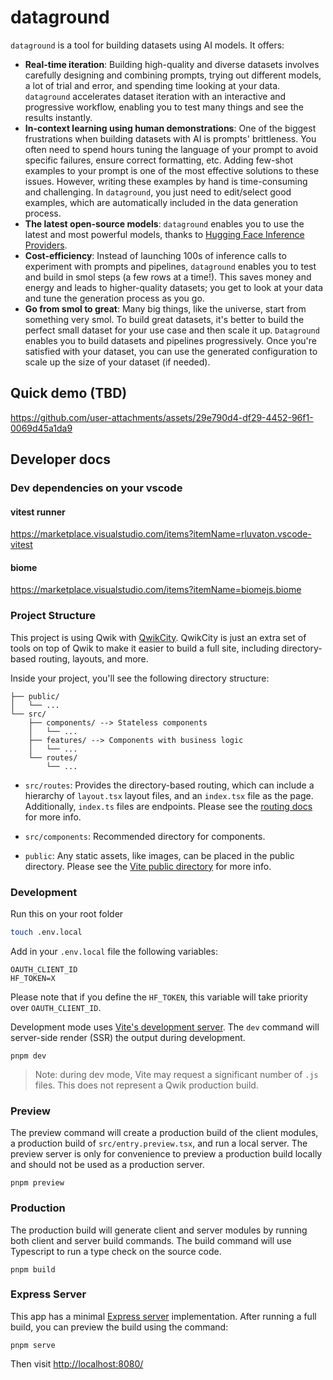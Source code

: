 # dataground

`dataground` is a tool for building datasets using AI models. It offers:

- **Real-time iteration**: Building high-quality and diverse datasets involves carefully designing and combining prompts, trying out different models, a lot of trial and error, and spending time looking at your data. `dataground` accelerates dataset iteration with an interactive and progressive workflow, enabling you to test many things and see the results instantly.
- **In-context learning using human demonstrations**: One of the biggest frustrations when building datasets with AI is prompts' brittleness. You often need to spend hours tuning the language of your prompt to avoid specific failures, ensure correct formatting, etc. Adding few-shot examples to your prompt is one of the most effective solutions to these issues. However, writing these examples by hand is time-consuming and challenging. In `dataground`, you just need to edit/select good examples, which are automatically included in the data generation process.
- **The latest open-source models**: `dataground` enables you to use the latest and most powerful models, thanks to [Hugging Face Inference Providers](https://huggingface.co/blog/inference-providers).
- **Cost-efficiency**: Instead of launching 100s of inference calls to experiment with prompts and pipelines, `dataground` enables you to test and build in smol steps (a few rows at a time!). This saves money and energy and leads to higher-quality datasets; you get to look at your data and tune the generation process as you go.
- **Go from smol to great**:  Many big things, like the universe, start from something very smol. To build great datasets, it's better to build the perfect small dataset for your use case and then scale it up. `Dataground` enables you to build datasets and pipelines progressively. Once you're satisfied with your dataset, you can use the generated configuration to scale up the size of your dataset (if needed).

## Quick demo (TBD)


https://github.com/user-attachments/assets/29e790d4-df29-4452-96f1-0069d45a1da9



## Developer docs

### Dev dependencies on your vscode

#### vitest runner

<https://marketplace.visualstudio.com/items?itemName=rluvaton.vscode-vitest>

#### biome

<https://marketplace.visualstudio.com/items?itemName=biomejs.biome>

### Project Structure

This project is using Qwik with [QwikCity](https://qwik.dev/qwikcity/overview/). QwikCity is just an extra set of tools on top of Qwik to make it easier to build a full site, including directory-based routing, layouts, and more.

Inside your project, you'll see the following directory structure:

```
├── public/
│   └── ...
└── src/
    ├── components/ --> Stateless components
    │   └── ...
    ├── features/ --> Components with business logic
    │   └── ...
    └── routes/
        └── ...
```

- `src/routes`: Provides the directory-based routing, which can include a hierarchy of `layout.tsx` layout files, and an `index.tsx` file as the page. Additionally, `index.ts` files are endpoints. Please see the [routing docs](https://qwik.dev/qwikcity/routing/overview/) for more info.

- `src/components`: Recommended directory for components.

- `public`: Any static assets, like images, can be placed in the public directory. Please see the [Vite public directory](https://vitejs.dev/guide/assets.html#the-public-directory) for more info.

### Development

Run this on your root folder

```sh
touch .env.local
```

Add in your `.env.local` file the following variables:

```
OAUTH_CLIENT_ID
HF_TOKEN=X
```

Please note that if you define the `HF_TOKEN`, this variable will take priority over `OAUTH_CLIENT_ID`.

Development mode uses [Vite's development server](https://vitejs.dev/). The `dev` command will server-side render (SSR) the output during development.

```shell
pnpm dev
```

> Note: during dev mode, Vite may request a significant number of `.js` files. This does not represent a Qwik production build.

### Preview

The preview command will create a production build of the client modules, a production build of `src/entry.preview.tsx`, and run a local server. The preview server is only for convenience to preview a production build locally and should not be used as a production server.

```shell
pnpm preview
```

### Production

The production build will generate client and server modules by running both client and server build commands. The build command will use Typescript to run a type check on the source code.

```shell
pnpm build
```

### Express Server

This app has a minimal [Express server](https://expressjs.com/) implementation. After running a full build, you can preview the build using the command:

```
pnpm serve
```

Then visit [http://localhost:8080/](http://localhost:8080/)
